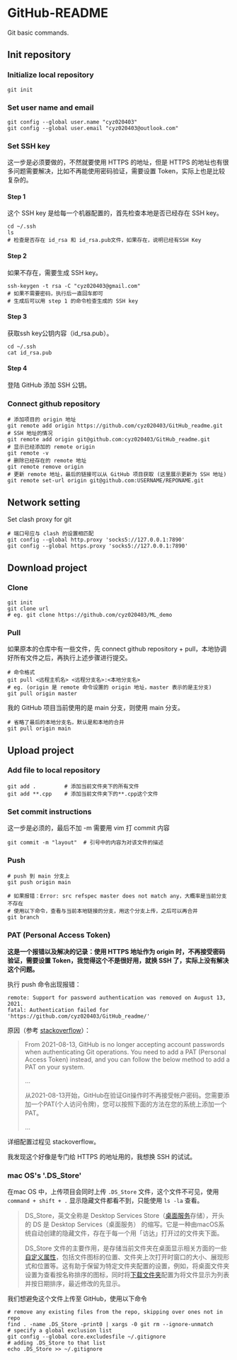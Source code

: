 # GitHub-README

Git basic commands.

## Init repository

### Initialize local repository

```shell
git init
```

### Set user name and email

```shell
git config --global user.name "cyz020403"
git config --global user.email "cyz020403@outlook.com"
```

### Set SSH key

这一步是必须要做的，不然就要使用 HTTPS 的地址，但是 HTTPS 的地址也有很多问题需要解决，比如不再能使用密码验证，需要设置 Token，实际上也是比较复杂的。

#### Step 1

这个 SSH key 是给每一个机器配置的，首先检查本地是否已经存在 SSH key。

```shell
cd ~/.ssh
ls
# 检查是否存在 id_rsa 和 id_rsa.pub文件，如果存在，说明已经有SSH Key
```

#### Step 2

如果不存在，需要生成 SSH key。

```shell
ssh-keygen -t rsa -C "cyz020403@gmail.com"
# 如果不需要密码，执行后一直回车即可
# 生成后可以用 step 1 的命令检查生成的 SSH key
```

#### Step 3

获取ssh key公钥内容（id_rsa.pub）。

```shell
cd ~/.ssh
cat id_rsa.pub
```

#### Step 4

登陆 GitHub 添加 SSH 公钥。

### Connect github repository

```shell
# 添加项目的 origin 地址
git remote add origin https://github.com/cyz020403/GitHub_readme.git
# SSH 地址的情况
git remote add origin git@github.com:cyz020403/GitHub_readme.git
# 显示已经添加的 remote origin
git remote -v
# 删除已经存在的 remote 地址
git remote remove origin
# 更新 remote 地址，最后的链接可以从 GitHub 项目获取 (这里展示更新为 SSH 地址)
git remote set-url origin git@github.com:USERNAME/REPONAME.git
```

## Network setting

Set clash proxy for git

```shell
# 端口号应与 clash 的设置相匹配
git config --global http.proxy 'socks5://127.0.0.1:7890'
git config --global https.proxy 'socks5://127.0.0.1:7890'
```

## Download project

### Clone

```shell
git init
git clone url
# eg. git clone https://github.com/cyz020403/ML_demo
```

### Pull

如果原本的仓库中有一些文件，先 connect github repository + pull，本地协调好所有文件之后，再执行上述步骤进行提交。

```shell
# 命令格式
git pull <远程主机名> <远程分支名>:<本地分支名>
# eg. (origin 是 remote 命令设置的 origin 地址，master 表示的是主分支)
git pull origin master
```

我的 GitHub 项目当前使用的是 main 分支，则使用 main 分支。

```shell
# 省略了最后的本地分支名，默认是和本地的合并
git pull origin main
```

## Upload project

### Add file to local repository

```shell
git add .         # 添加当前文件夹下的所有文件
git add **.cpp    # 添加当前文件夹下的**.cpp这个文件
```

### Set commit instructions

这一步是必须的，最后不加 -m 需要用 vim 打 commit 内容

```shell
git commit -m "layout"  # 引号中的内容为对该文件的描述
```

### Push

```shell
# push 到 main 分支上
git push origin main

# 如果报错：Error: src refspec master does not match any，大概率是当前分支不存在
# 使用以下命令，查看与当前本地链接的分支，用这个分支上传，之后可以再合并
git branch
```

### PAT (Personal Access Token)

**这是一个报错以及解决的记录：使用 HTTPS 地址作为 origin 时，不再接受密码验证，需要设置 Token，我觉得这个不是很好用，就换 SSH 了，实际上没有解决这个问题。**

执行 push 命令出现报错：

```shell
remote: Support for password authentication was removed on August 13, 2021.
fatal: Authentication failed for 'https://github.com/cyz020403/GitHub_readme/'
```

原因（参考 [stackoverflow](https://stackoverflow.com/questions/68775869/message-support-for-password-authentication-was-removed-please-use-a-personal)）：

> From 2021-08-13, GitHub is no longer accepting account passwords when authenticating Git operations.  You need to add a PAT (Personal Access Token) instead, and you can follow the below method to add a PAT on your system.
>
> ...
>
> 从2021-08-13开始，GitHub在验证Git操作时不再接受帐户密码。您需要添加一个PAT(个人访问令牌)，您可以按照下面的方法在您的系统上添加一个PAT。
>
> ...

详细配置过程见 stackoverflow。

我发现这个好像是专门给 HTTPS 的地址用的，我想换 SSH 的试试。

### mac OS's '.DS_Store'

在mac OS 中，上传项目会同时上传 `.DS_Store` 文件，这个文件不可见，使用 `command + shift + .` 显示隐藏文件都看不到，只能使用 `ls -la` 查看。

> DS_Store，英文全称是 Desktop Services Store（[桌面服务](https://www.zhihu.com/search?q=桌面服务&search_source=Entity&hybrid_search_source=Entity&hybrid_search_extra={"sourceType"%3A"answer"%2C"sourceId"%3A2251496232})存储），开头的 DS 是 Desktop Services（桌面服务） 的缩写。它是一种由macOS系统自动创建的隐藏文件，存在于每一个用「访达」打开过的文件夹下面。
>
> DS_Store 文件的主要作用，是存储当前文件夹在桌面显示相关方面的一些[自定义属性](https://www.zhihu.com/search?q=自定义属性&search_source=Entity&hybrid_search_source=Entity&hybrid_search_extra={"sourceType"%3A"answer"%2C"sourceId"%3A2251496232})，包括文件图标的位置、文件夹上次打开时窗口的大小、展现形式和位置等。这有助于保留为特定文件夹配置的设置，例如，将桌面文件夹设置为查看按名称排序的图标，同时将[下载文件夹](https://www.zhihu.com/search?q=下载文件夹&search_source=Entity&hybrid_search_source=Entity&hybrid_search_extra={"sourceType"%3A"answer"%2C"sourceId"%3A2251496232})配置为将文件显示为列表并按日期排序，最近修改的先显示。

我们想避免这个文件上传至 GitHub，使用以下命令

```shell
# remove any existing files from the repo, skipping over ones not in repo
find . -name .DS_Store -print0 | xargs -0 git rm --ignore-unmatch
# specify a global exclusion list
git config --global core.excludesfile ~/.gitignore
# adding .DS_Store to that list
echo .DS_Store >> ~/.gitignore
```
